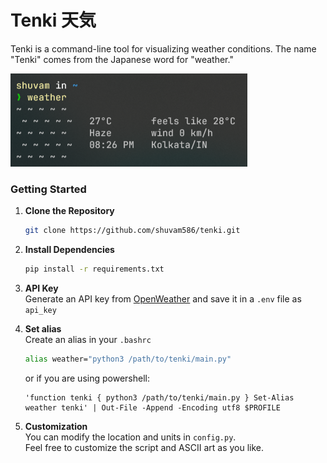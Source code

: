# Tenki 天気

Tenki is a command-line tool for visualizing weather conditions. The name "Tenki" comes from the Japanese word for "weather."

![tenki example](./assets/tenki_example.png)

### Getting Started

1. **Clone the Repository**   
   ```sh
   git clone https://github.com/shuvam586/tenki.git
   ```  

2. **Install Dependencies**
   ```sh
   pip install -r requirements.txt
   ``` 

3. **API Key**  
   Generate an API key from [OpenWeather](https://openweathermap.org/) and save it in a `.env` file as `api_key`

3. **Set alias**  
   Create an alias in your `.bashrc`
   ```sh
   alias weather="python3 /path/to/tenki/main.py"
   ```
   or if you are using powershell:
   ```pwsh
   'function tenki { python3 /path/to/tenki/main.py } Set-Alias weather tenki' | Out-File -Append -Encoding utf8 $PROFILE
   ```  
4. **Customization**   
   You can modify the location and units in `config.py`.  
   Feel free to customize the script and ASCII art as you like.